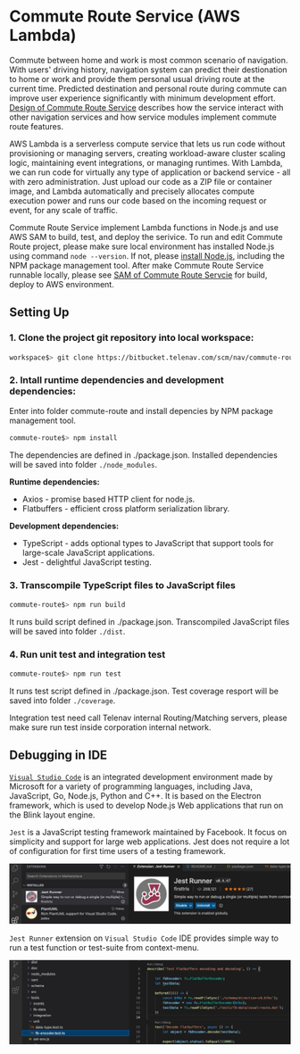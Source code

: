 
# Commute Route Service (AWS Lambda) 

Commute between home and work is most common scenario of navigation. With users' driving history, navigation system can predict their destionation to home or work and provide them personal usual driving route at the current time. Predicted destination and personal route during commute can improve user experience significantly with minimum development effort. [Design of Commute Route Service](doc/service-design.md) describes how the service interact with other navigation services and how service modules implement commute route features.  

AWS Lambda is a serverless compute service that lets us run code without provisioning or managing servers, creating workload-aware cluster scaling logic, maintaining event integrations, or managing runtimes. With Lambda, we can run code for virtually any type of application or backend service - all with zero administration. Just upload our code as a ZIP file or container image, and Lambda automatically and precisely allocates compute execution power and runs our code based on the incoming request or event, for any scale of traffic. 

Commute Route Service implement Lambda functions in Node.js and use AWS SAM to build, test, and deploy the serivice. To run and edit Commute Route project, please make sure local environment has installed Node.js using command `node --version`. If not, please [install Node.js](https://nodejs.org/en/), including the NPM package management tool. After make Commute Route Service runnable locally, please see [SAM of Commute Route Servcie](sam/README.md) for build, deploy to AWS environment.

## Setting Up 

### 1. Clone the project git repository into local workspace:

```bash
workspace$> git clone https://bitbucket.telenav.com/scm/nav/commute-route.git
```

### 2. Intall runtime dependencies and development dependencies:

Enter into folder commute-route and install depencies by NPM package management tool.

```bash
commute-route$> npm install
```

The dependencies are defined in ./package.json. Installed dependencies will be saved into folder `./node_modules`.

**Runtime dependencies:**

* Axios - promise based HTTP client for node.js.
* Flatbuffers - efficient cross platform serialization library.

**Development dependencies:**

* TypeScript - adds optional types to JavaScript that support tools for large-scale JavaScript applications. 
* Jest - delightful JavaScript testing.

### 3. Transcompile TypeScript files to JavaScript files

```bash
commute-route$> npm run build 
```

It runs build script defined in ./package.json. Transcompiled JavaScript files will be saved into folder `./dist`. 

### 4. Run unit test and integration test

```bash
commute-route$> npm run test 
```

It runs test script defined in ./package.json. Test coverage resport will be saved into folder `./coverage`.

Integration test need call Telenav internal Routing/Matching servers, please make sure run test inside corporation internal network.

## Debugging in IDE

[`Visual Studio Code`](https://code.visualstudio.com/download) is an integrated development environment made by Microsoft for a variety of programming languages, including Java, JavaScript, Go, Node.js, Python and C++. It is based on the Electron framework, which is used to develop Node.js Web applications that run on the Blink layout engine. 

`Jest` is a JavaScript testing framework maintained by Facebook. It focus on simplicity and support for large web applications. Jest does not require a lot of configuration for first time users of a testing framework.

![jest-runner](doc/image/jest-runner.jpg)

`Jest Runner` extension on `Visual Studio Code` IDE provides simple way to run a test function or test-suite from context-menu.  

![debug-test](doc/image/debug-test.jpg)
